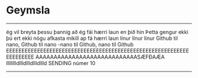 # Geymsla
-------------------------------------------------------------------------------------------
ég vil breyta þessu þannig að ég fái hærri laun en þið hin
Þetta gengur ekki þú ert ekki nógu afkasta mikill ap fá hærri laun
línur línur línur
Github til nano, Github til nano
-nano til Github, nano til Github
EEEEEEEEEEEEEEEEEEEEEEEEEEEEEEEEEEEEEEEEEEEEEEEEEEEEEEEEEEEEEEEEEEEE
AAAAAAAAAAAAAAAAAAAAAAAAAAAASÆFÐAÆA
lllllllldllldllldllldllld
SENDING
númer 10









-------------------------------------------------------------------------------------------

